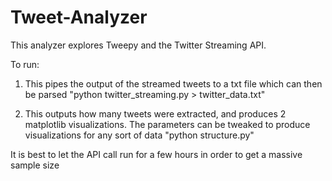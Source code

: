 # Tweet-Analyzer

This analyzer explores Tweepy and the Twitter Streaming API.

To run:

1. This pipes the output of the streamed tweets to a txt file which can then be parsed
"python twitter_streaming.py > twitter_data.txt"

2. This outputs how many tweets were extracted, and produces 2 matplotlib visualizations. The parameters can be tweaked to produce visualizations for any sort of data
"python structure.py"

It is best to let the API call run for a few hours in order to get a massive sample size

